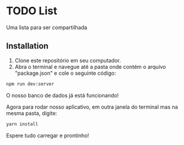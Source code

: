# TODO List

Uma lista para ser compartilhada

## Installation

1. Clone este repositório em seu computador.
2. Abra o terminal e navegue até a pasta onde contém o arquivo "package.json" e cole o seguinte código:

```bash
npm run dev:server
```

O nosso banco de dados já está funcionando!

Agora para rodar nosso aplicativo, em outra janela do terminal mas na mesma pasta, digite:

```bash
yarn install
```

Espere tudo carregar e prontinho!
